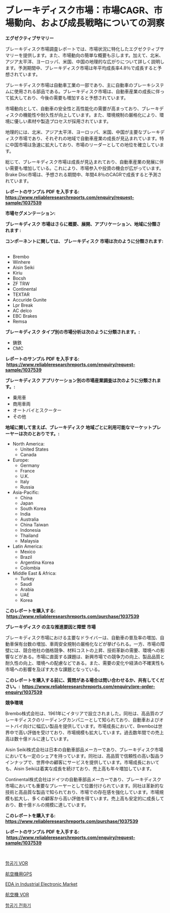 <p><h1>ブレーキディスク市場：市場CAGR、市場動向、および成長戦略についての洞察</h1></p><p><strong>エグゼクティブサマリー</strong></p>
<p><p>ブレーキディスク市場調査レポートでは、市場状況に特化したエグゼクティブサマリーを提供します。また、市場動向の簡単な概要も示します。加えて、北米、アジア太平洋、ヨーロッパ、米国、中国の地理的な広がりについて詳しく説明します。予測期間中、ブレーキディスク市場は年平均成長率4.8％で成長すると予想されています。</p><p>ブレーキディスク市場は自動車工業の一部であり、主に自動車のブレーキシステムに使用される部品である。ブレーキディスク市場は、自動車産業の成長に伴って拡大しており、今後の需要も増加すると予想されています。</p><p>市場動向として、自動車の安全性と高性能化の需要が高まっており、ブレーキディスクの機能性や耐久性が向上しています。また、環境規制の厳格化により、環境に優しい素材や製造プロセスが採用されています。</p><p>地理的には、北米、アジア太平洋、ヨーロッパ、米国、中国が主要なブレーキディスク市場であり、それぞれの地域で自動車産業の成長が見込まれています。特に中国市場は急速に拡大しており、市場のリーダーとしての地位を確立しています。</p><p>総じて、ブレーキディスク市場は成長が見込まれており、自動車産業の発展に伴い需要も増加している。これにより、市場参入や投資の機会が広がっています。Brake Disc市場は、予想される期間中、年間4.8％のCAGRで成長すると予測されています。</p></p>
<p><strong>レポートのサンプル PDF を入手する: <a href="https://www.reliableresearchreports.com/enquiry/request-sample/1037539">https://www.reliableresearchreports.com/enquiry/request-sample/1037539</a></strong></p>
<p><strong>市場セグメンテーション:</strong></p>
<p><strong> ブレーキディスク 市場はさらに概要、展開、アプリケーション、地域に分類されます :</strong></p>
<p><strong>コンポーネントに関しては、 ブレーキディスク 市場は次のように分類されます: &nbsp;</strong></p>
<p><ul><li>Brembo</li><li>Winhere</li><li>Aisin Seiki</li><li>Kiriu</li><li>Bocsh</li><li>ZF TRW</li><li>Continental</li><li>TEXTAR</li><li>Accuride Gunite</li><li>Lpr Break</li><li>AC delco</li><li>EBC Brakes</li><li>Remsa</li></ul></p>
<p><strong> ブレーキディスク タイプ別の市場分析は次のように分類されます。:</strong></p>
<p><ul><li>鋳鉄</li><li>CMC</li></ul></p>
<p><strong>レポートのサンプル PDF を入手する: &nbsp;<a href="https://www.reliableresearchreports.com/enquiry/request-sample/1037539">https://www.reliableresearchreports.com/enquiry/request-sample/1037539</a></strong></p>
<p><strong> ブレーキディスク アプリケーション別の市場産業調査は次のように分類されます。:</strong></p>
<p><ul><li>乗用車</li><li>商用車両</li><li>オートバイとスクーター</li><li>その他</li></ul></p>
<p><strong>地域に関して言えば、ブレーキディスク 地域ごとに利用可能なマーケットプレーヤーは次のとおりです。:</strong></p>
<p><ul>
    <li>
        North America:
        <ul>
            <li>United States</li>
            <li>Canada</li>
        </ul>
    </li>
    <li>
        Europe:
        <ul>
            <li>Germany</li>
            <li>France</li>
            <li>U.K.</li>
            <li>Italy</li>
            <li>Russia</li>
        </ul>
    </li>
    <li>
        Asia-Pacific:
        <ul>
            <li>China</li>
            <li>Japan</li>
            <li>South Korea</li>
            <li>India</li>
            <li>Australia</li>
            <li>China Taiwan</li>
            <li>Indonesia</li>
            <li>Thailand</li>
            <li>Malaysia</li>
        </ul>
    </li>
    <li>
        Latin America:
        <ul>
            <li>Mexico</li>
            <li>Brazil</li>
            <li>Argentina Korea</li>
            <li>Colombia</li>
        </ul>
    </li>
    <li>
        Middle East & Africa:
        <ul>
            <li>Turkey</li>
            <li>Saudi</li>
            <li>Arabia</li>
            <li>UAE</li>
            <li>Korea</li>
        </ul>
    </li>
    </ul></p>
<p><strong>このレポートを購入する: &nbsp;<a href="https://www.reliableresearchreports.com/purchase/1037539">https://www.reliableresearchreports.com/purchase/1037539</a></strong></p>
<p><strong>ブレーキディスク の主な推進要因と障壁 市場</strong></p>
<p><p>ブレーキディスク市場における主要なドライバーは、自動車の普及率の増加、自動車保有台数の増加、車両安全規制の厳格化などが挙げられる。一方、市場の障壁には、競合他社の価格競争、材料コストの上昇、技術革新の需要、環境への影響などがある。市場に直面する課題は、新興市場での競争力の向上、製品品質と耐久性の向上、環境への配慮などである。また、需要の変化や経済の不確実性も市場への影響を及ぼす大きな課題となっている。</p></p>
<p><strong>このレポートを購入する前に、質問がある場合は問い合わせるか、共有してください。:&nbsp; <a href="https://www.reliableresearchreports.com/enquiry/pre-order-enquiry/1037539">https://www.reliableresearchreports.com/enquiry/pre-order-enquiry/1037539</a></strong></p>
<p><strong>競争環境</strong></p>
<p><p>Brembo株式会社は、1961年にイタリアで設立されました。同社は、高品質のブレーキディスクのリーディングカンパニーとして知られており、自動車およびオートバイ向けに幅広い製品を提供しています。市場成長において、Bremboは世界中で高い評価を受けており、市場規模も拡大しています。過去数年間での売上高は数十億ドルに達しています。</p><p>Aisin Seiki株式会社は日本の自動車部品メーカーであり、ブレーキディスク市場においても一定のシェアを持っています。同社は、高品質で信頼性の高い製品ラインナップで、世界中の顧客にサービスを提供しています。市場成長においても、Aisin Seikiは着実な成長を続けており、売上高も年々増加しています。</p><p>Continental株式会社はドイツの自動車部品メーカーであり、ブレーキディスク市場においても重要なプレーヤーとして位置付けられています。同社は革新的な技術と高品質な製品で知られており、市場での存在感を強化しています。市場規模も拡大し、多くの顧客から高い評価を得ています。売上高も安定的に成長しており、数十億ドルの規模に達しています。</p></p>
<p><strong>このレポートを購入する: &nbsp; <a href="https://www.reliableresearchreports.com/purchase/1037539">https://www.reliableresearchreports.com/purchase/1037539</a></strong></p>
<p><strong>レポートのサンプル PDF を入手する: &nbsp;<a href="https://www.reliableresearchreports.com/enquiry/request-sample/1037539">https://www.reliableresearchreports.com/enquiry/request-sample/1037539</a></strong><strong></strong></p>
<p>&nbsp;</p>
<p><p><a href="https://medium.com/@hazelklievgspy6vdcsmu106w/%EB%B9%84%ED%96%89%EA%B8%B0-vor-%EC%8B%9C%EC%9E%A5-%EC%A7%80%ED%91%9C-%ED%95%B4%EB%8F%85-%EC%8B%9C%EC%9E%A5-%EC%A0%90%EC%9C%A0%EC%9C%A8-%ED%8A%B8%EB%A0%8C%EB%93%9C-%EB%B0%8F-%EC%84%B1%EC%9E%A5-%EC%96%91%EC%83%81-bf7ea7ec3a2d">항공기 VOR</a></p><p><a href="https://medium.com/@valdineaxsouza/%E8%88%AA%E7%A9%BA%E6%A9%9Fgps%E5%B8%82%E5%A0%B4%E3%81%AF-%E5%B8%82%E5%A0%B4%E3%82%B7%E3%82%A7%E3%82%A2-%E5%B8%82%E5%A0%B4%E3%83%88%E3%83%AC%E3%83%B3%E3%83%89-%E5%B8%82%E5%A0%B4%E6%88%90%E9%95%B7%E3%81%AB%E9%96%A2%E3%81%99%E3%82%8B%E6%83%85%E5%A0%B1%E3%82%92%E6%8F%90%E4%BE%9B%E3%81%97%E3%81%BE%E3%81%99-d59b0c6f4a7e">航空機用GPS</a></p><p><a href="https://thundering-castanet-c65.notion.site/Global-EDA-in-Industrial-Electronic-Market-Size-and-Market-Trends-Insights-and-Projections-from-202-e22a9abe9f194aa8bb22a111252adea1">EDA in Industrial Electronic Market</a></p><p><a href="https://medium.com/@valdineaxsouza/%E8%88%AA%E7%A9%BA%E6%A9%9Fvor%E5%B8%82%E5%A0%B4-2031%E5%B9%B4%E3%81%BE%E3%81%A7%E3%81%AE%E3%83%88%E3%83%AC%E3%83%B3%E3%83%89-%E4%BA%88%E6%B8%AC-%E7%AB%B6%E5%90%88%E5%88%86%E6%9E%90-a74dfe455f01">航空機 VOR</a></p><p><a href="https://medium.com/@oxehjhnqfqdjy2/%EB%B9%84%ED%96%89%EA%B8%B0-%EC%A0%84%ED%99%94-%EC%8B%9C%EC%9E%A5-%EC%8B%9C%EC%9E%A5-cagr-%EC%8B%9C%EC%9E%A5-%ED%8A%B8%EB%A0%8C%EB%93%9C-%EB%B0%8F-%EC%84%B1%EC%9E%A5-%EC%A0%84%EB%9E%B5%EC%97%90-%EB%8C%80%ED%95%9C-%ED%86%B5%EC%B0%B0%EB%A0%A5-23f957d8977f">항공기 전화기</a></p></p>